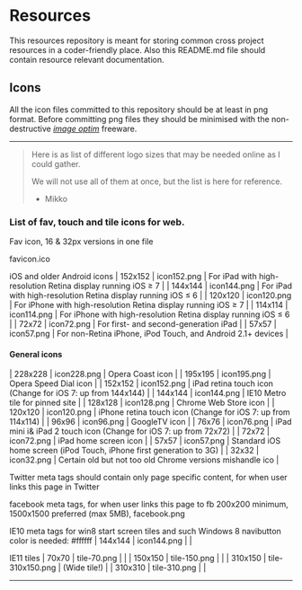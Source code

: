 # Resources
This resources repository is meant for storing common cross project resources in a coder-friendly place. Also this README.md file should contain resource relevant documentation.

## Icons
All the icon files committed to this repository should be at least in png format. Before committing png files they should be minimised with the non-destructive *[image optim](https://imageoptim.com/)* freeware.

---

> Here is as list of different logo sizes that may be needed online as I could gather.
>
> We will not use all of them at once, but the list is here for reference.
> - Mikko

### List of fav, touch and tile icons for web.

Fav icon, 16 & 32px versions in one file

favicon.ico

iOS and older Android icons
| 152x152 | icon152.png | For iPad with high-resolution Retina display running iOS ≥ 7   |
| 144x144 | icon144.png | For iPad with high-resolution Retina display running iOS ≤ 6   |
| 120x120 | icon120.png | For iPhone with high-resolution Retina display running iOS ≥ 7 |
| 114x114 | icon114.png | For iPhone with high-resolution Retina display running iOS ≤ 6 |
| 72x72   | icon72.png  | For first- and second-generation iPad                          |
| 57x57   | icon57.png  | For non-Retina iPhone, iPod Touch, and Android 2.1+ devices    |

#### General icons
| 228x228 | icon228.png | Opera Coast icon                                                     |
| 195x195 | icon195.png | Opera Speed Dial icon                                                |
| 152x152 | icon152.png | iPad retina touch icon (Change for iOS 7: up from 144x144)           |
| 144x144 | icon144.png | IE10 Metro tile for pinned site                                      |
| 128x128 | icon128.png | Chrome Web Store icon                                                |
| 120x120 | icon120.png | iPhone retina touch icon (Change for iOS 7: up from 114x114)         |
| 96x96   | icon96.png  | GoogleTV icon                                                        |
| 76x76   | icon76.png  | iPad mini i& iPad 2 touch icon (Change for iOS 7: up from 72x72)     |
| 72x72   | icon72.png  | iPad home screen icon                                                |
| 57x57   | icon57.png  | Standard iOS home screen (iPod Touch, iPhone first generation to 3G) |
| 32x32   | icon32.png  | Certain old but not too old Chrome versions mishandle ico            |


Twitter meta tags should contain only page specific content, for when user links this page in Twitter

facebook meta tags, for when user links this page to fb
200x200 minimum, 1500x1500 preferred (max 5MB), facebook.png

IE10 meta tags for win8 start screen tiles and such
Windows 8 navibutton color is needed: #ffffff
| 144x144 | icon144.png      |              |

IE11 tiles
| 70x70   | tile-70.png      |              |
| 150x150 | tile-150.png     |              |
| 310x150 | tile-310x150.png | (Wide tile!) |
| 310x310 | tile-310.png     |              |

---
